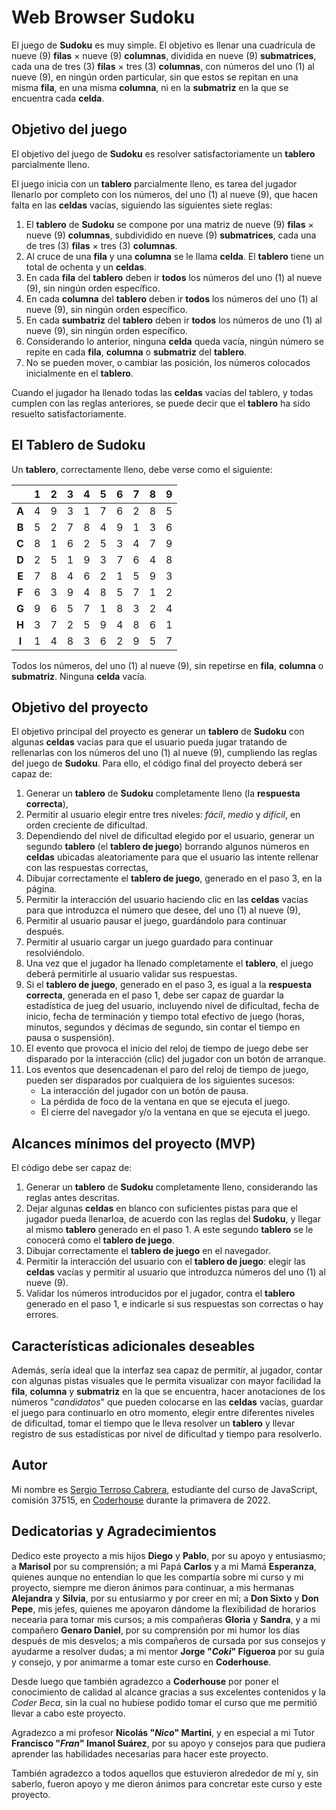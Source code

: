 # Web Browser Sudoku

El juego de **Sudoku** es muy simple. El objetivo es llenar una cuadrícula de nueve (9)
**filas** × nueve (9) **columnas**, dividida en nueve (9) **submatrices**, cada una de
tres (3) **filas** × tres (3) **columnas**, con números del uno (1) al nueve (9), en
ningún orden particular, sin que estos se repitan en una misma **fila**, en una misma
**columna**, ni en la **submatriz** en la que se encuentra cada **celda**.

## Objetivo del juego

El objetivo del juego de **Sudoku** es resolver satisfactoriamente un **tablero**
parcialmente lleno.

El juego inicia con un **tablero** parcialmente lleno, es tarea del jugador llenarlo por
completo con los números, del uno (1) al nueve (9), que hacen falta en las **celdas** vacías,
siguiendo las siguientes siete reglas:

1. El **tablero** de **Sudoku** se compone por una matriz de nueve (9) **filas** × nueve
(9) **columnas**, subdividido en nueve (9) **submatrices**, cada una de tres (3) **filas** ×
tres (3) **columnas**.
2. Al cruce de una **fila** y una **columna** se le llama **celda**. El **tablero** tiene
un total de ochenta y un **celdas**.
3. En cada **fila** del **tablero** deben ir **todos** los números del uno (1) al nueve
(9), sin ningún orden específico.
4. En cada **columna** del **tablero** deben ir **todos** los números del uno (1) al nueve
(9), sin ningún orden específico.
5. En cada **sumbatriz** del **tablero** deben ir **todos** los números de uno (1) al nueve
(9), sin ningún orden específico.
6. Considerando lo anterior, ninguna **celda** queda vacía, ningún número se repite en
cada **fila**, **columna** o **submatriz** del **tablero**.
7. No se pueden mover, o cambiar las posición, los números colocados inicialmente en
el **tablero**.

Cuando el jugador ha llenado todas las **celdas** vacías del tablero, y todas cumplen con
las reglas anteriores, se puede decir que el **tablero** ha sido resuelto satisfactoriamente.

## El Tablero de Sudoku

Un **tablero**, correctamente lleno, debe verse como el siguiente:

|     |  1  |  2  |  3  |  4  |  5  |  6  |  7  |  8  |  9  |
|:---:|:---:|:---:|:---:|:---:|:---:|:---:|:---:|:---:|:---:|
|**A**|  4  |  9  |  3  |  1  |  7  |  6  |  2  |  8  |  5  |
|**B**|  5  |  2  |  7  |  8  |  4  |  9  |  1  |  3  |  6  |
|**C**|  8  |  1  |  6  |  2  |  5  |  3  |  4  |  7  |  9  |
|**D**|  2  |  5  |  1  |  9  |  3  |  7  |  6  |  4  |  8  |
|**E**|  7  |  8  |  4  |  6  |  2  |  1  |  5  |  9  |  3  |
|**F**|  6  |  3  |  9  |  4  |  8  |  5  |  7  |  1  |  2  |
|**G**|  9  |  6  |  5  |  7  |  1  |  8  |  3  |  2  |  4  |
|**H**|  3  |  7  |  2  |  5  |  9  |  4  |  8  |  6  |  1  |
|**I**|  1  |  4  |  8  |  3  |  6  |  2  |  9  |  5  |  7  |

 Todos los números, del uno (1) al nueve (9), sin repetirse en **fila**, **columna** o
 **submatriz**. Ninguna **celda** vacía.

## Objetivo del proyecto

El objetivo principal del proyecto es generar un **tablero** de **Sudoku** con algunas
**celdas** vacías para que el usuario pueda jugar tratando de rellenarlas con los números
del uno (1) al nueve (9), cumpliendo las reglas del juego de **Sudoku**. Para ello, el
código final del proyecto deberá ser capaz de:

1. Generar un **tablero** de **Sudoku** completamente lleno (la **respuesta correcta**),
2. Permitir al usuario elegir entre tres niveles: *fácil*, *medio* y *difícil*, en orden
creciente de dificultad.
3. Dependiendo del nivel de dificultad elegido por el usuario, generar un segundo
**tablero** (el **tablero de juego**) borrando algunos números en **celdas** ubicadas
aleatoriamente para que el usuario las intente rellenar con las respuestas correctas,
4. Dibujar correctamente el **tablero de juego**, generado en el paso 3, en la página.
5. Permitir la interacción del usuario haciendo clic en las **celdas** vacías para que
introduzca el número que desee, del uno (1) al nueve (9),
6. Permitir al usuario pausar el juego, guardándolo para continuar después.
7. Permitir al usuario cargar un juego guardado para continuar resolviéndolo.
8. Una vez que el jugador ha llenado completamente el **tablero**, el juego deberá
permitirle al usuario validar sus respuestas.
9. Si el **tablero de juego**, generado en el paso 3, es igual a la **respuesta correcta**,
generada en el paso 1, debe ser capaz de guardar la estadística de jueg del usuario, incluyendo
nivel de dificultad, fecha de inicio, fecha de terminación y tiempo total efectivo de juego
(horas, minutos, segundos y décimas de segundo, sin contar el tiempo en pausa o suspensión).
10. El evento que provoca el inicio del reloj de tiempo de juego debe ser disparado por
la interacción (clic) del jugador con un botón de arranque.
11. Los eventos que desencadenan el paro del reloj de tiempo de juego, pueden ser disparados
por cualquiera de los siguientes sucesos:
    - La interacción del jugador con un botón de pausa.
    - La pérdida de foco de la ventana en que se ejecuta el juego.
    - El cierre del navegador y/o la ventana en que se ejecuta el juego.

## Alcances mínimos del proyecto (MVP)

El código debe ser capaz de:

1. Generar un **tablero** de **Sudoku** completamente lleno, considerando las reglas antes
descritas.
2. Dejar algunas **celdas** en blanco con suficientes pistas para que el jugador
pueda llenarloa, de acuerdo con las reglas del **Sudoku**, y llegar al mismo
**tablero** generado en el paso 1. A este segundo **tablero** se le conocerá como el
**tablero de juego**.
3. Dibujar correctamente el **tablero de juego** en el navegador.
4. Permitir la interacción del usuario con el **tablero de juego**: elegir las **celdas**
vacías y permitir al usuario que introduzca números del uno (1) al nueve (9).
5. Validar los números introducidos por el jugador, contra el **tablero** generado en el
paso 1, e indicarle si sus respuestas son correctas o hay errores.

## Características adicionales deseables

Además, sería ideal que la interfaz sea capaz de permitir, al jugador, contar con
algunas pistas visuales que le permita visualizar con mayor facilidad la **fila**,
**columna** y **submatriz** en la que se encuentra, hacer anotaciones de los números
"*candidatos*" que pueden colocarse en las **celdas** vacías, guardar el juego para
continuarlo en otro momento, elegir entre diferentes niveles de dificultad, tomar
el tiempo que le lleva resolver un **tablero** y llevar registro de sus estadísticas
por nivel de dificultad y tiempo para resolverlo.

## Autor

Mi nombre es [Sergio Terroso Cabrera](mailto:sergio.terroso@gmail.com), estudiante
del curso de JavaScript, comisión 37515, en [Coderhouse](https://www.coderhouse.com.mx/)
durante la primavera de 2022.

## Dedicatorias y Agradecimientos

Dedico este proyecto a mis hijos **Diego** y **Pablo**, por su apoyo y entusiasmo;
a **Marisol** por su comprensión; a mi Papá **Carlos** y a mi Mamá **Esperanza**,
quienes aunque no entendían lo que les compartía sobre mi curso y mi proyecto,
siempre me dieron ánimos para continuar, a mis hermanas **Alejandra** y **Silvia**,
por su entusiarmo y por creer en mí; a **Don Sixto** y **Don Pepe**, mis jefes, quienes
me apoyaron dándome la flexibilidad de horarios necearia para tomar mis cursos; a mis
compañeras **Gloria** y **Sandra**, y a mi compañero **Genaro Daniel**, por su comprensión
por mi humor los días después de mis desvelos; a mis compañeros de cursada por sus consejos
y ayudarme a resolver dudas; a mi mentor **Jorge "*Coki*" Figueroa** por su guía y consejo,
y por animarme a tomar este curso en **Coderhouse**.

Desde luego que también agradezco a **Coderhouse** por poner el conocimiento de calidad al
alcance gracias a sus excelentes contenidos y la *Coder Beca*, sin la cual no hubiese podido
tomar el curso que me permitió llevar a cabo este proyecto.

Agradezco a mi profesor **Nicolás "*Nico*" Martini**, y en especial a mi Tutor
**Francisco "*Fran*" Imanol Suárez**, por su apoyo y consejos para que pudiera aprender las
habilidades necesarias para hacer este proyecto.

También agradezco a todos aquellos que estuvieron alrededor de mí y, sin saberlo, fueron
apoyo y me dieron ánimos para concretar este curso y este proyecto.
